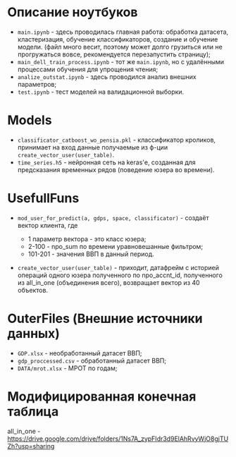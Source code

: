 # Описание ноутбуков
- ```main.ipynb``` - здесь проводилась главная работа: обработка датасета, кластеризация, обучение классификаторов, создание и обучение модели. (файл много весит, поэтому может долго грузиться или не прогружаться вовсе, рекомендуется перезапустить страницу);
- ```main_dell_train_process.ipynb``` - тот же ```main.ipynb```,  но с удалёнными процессами обучения для упрощения чтения;
- ```analize_outstat.ipynb``` - здесь проводился анализ внешних параметров;
- ```test.ipynb``` - тест моделей на валидационной выборки.

# Models
- ```classificator_catboost_wo_pensia.pkl``` - классификатор кроликов, принимает на вход данные получаемые из ф-ции ```create_vector_user(user_table)```.
- ```time_series.h5``` - нейронная сеть на keras'е, созданная для предсказания временных рядов (поведение юзера во времени).

# UsefullFuns
- ```mod_user_for_predict(a, gdps, space, classificator)``` - создаёт вектор клиента, где
    - 1 параметр вектора - это класс юзера;
    - 2-100 - npo_sum по времени уравновешанные фильтром;
    - 101-201 - значения ВВП в данный период.

- ```create_vector_user(user_table)``` - приходит, датафрейм с историей операций одного юзера полученного по npo_accnt_id, полученного из all_in_one (объединения всего), возвращает вектор из 40 объектов.

# OuterFiles (Внешние источники данных)
- ```GDP.xlsx``` - необработанный датасет ВВП;
- ```gdp_proccessed.csv``` - обработанный датасет ВВП;
- ```DATA/mrot.xlsx``` - МРОТ по годам;

# Модифицированная конечная таблица 
all_in_one - https://drive.google.com/drive/folders/1Ns7A_zypFIdr3d9ElAhRvyWjO8gjTUZh?usp=sharing